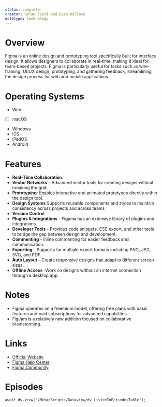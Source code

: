 ```yaml
---
status: complete
creator: Dylan Field and Evan Wallace
notetype: technology
---
```

# Overview  
Figma is an online design and prototyping tool specifically built for interface design. It allows designers to collaborate in real-time, making it ideal for team-based projects. Figma is particularly useful for tasks such as wire-framing, UI/UX design, prototyping, and gathering feedback, streamlining the design process for web and mobile applications.

# Operating Systems
- Web
- [ ] macOS
- Windows
- iOS
- iPadOS
- Android

# Features  
- **Real-Time Collaboration**.
- **Vector Networks** - Advanced vector tools for creating designs without breaking the grid.
- **Prototyping**: Enables interactive and animated prototypes directly within the design tool.
- **Design Systems** Supports reusable components and styles to maintain consistency across projects and across teams
- **Version Control**
- **Plugins & Integrations** - Figama has an extensive library of plugins and integrations.
- **Developer Tools** - Provides code snippets, CSS export, and other tools to bridge the gap between design and development.
- **Commenting** - Inline commenting for easier feedback and communication.
- **Exporting** - Supports for multiple export formats including PNG, JPG, SVG, and PDF.
- **Auto Layout** - Create responsive designs that adapt to different screen sizes.
- **Offline Access** -Work on designs without an internet connection through a desktop app.

# Notes  
- Figma operates on a freemium model, offering free plans with basic features and paid subscriptions for advanced capabilities.
- FigJam is a relatively new addition focused on collaborative brainstorming.

# Links  
- [Official Website](https://www.figma.com/)
- [Figma Help Center](https://help.figma.com/)
- [Figma Community](https://www.figma.com/community)

# Episodes
```dataviewjs
await dv.view("/Meta/Scripts/Dataview/dv_ListedInEpisodesTable");
```
